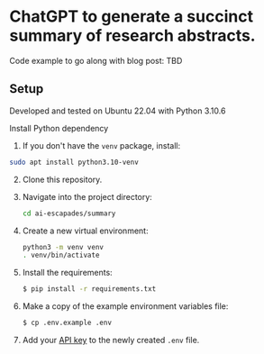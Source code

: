 # ChatGPT to generate a succinct summary of research abstracts.

Code example to go along with blog post: TBD

## Setup

Developed and tested on Ubuntu 22.04 with Python 3.10.6

Install Python dependency


1. If you don't have the `venv` package, install:

```bash
sudo apt install python3.10-venv
```

2. Clone this repository.

3. Navigate into the project directory:

   ```bash
   cd ai-escapades/summary
   ```

4. Create a new virtual environment:

   ```bash
   python3 -m venv venv
   . venv/bin/activate
   ```

5. Install the requirements:

   ```bash
   $ pip install -r requirements.txt
   ```

6. Make a copy of the example environment variables file:

   ```bash
   $ cp .env.example .env
   ```

7. Add your [API key](https://beta.openai.com/account/api-keys) to the newly created `.env` file.
